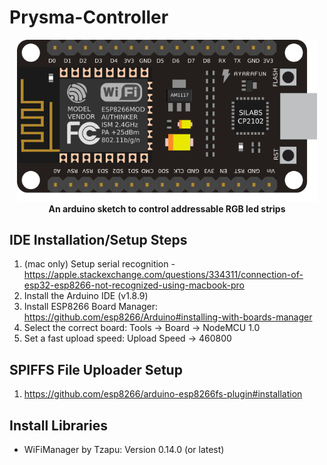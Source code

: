 Prysma-Controller
===========================================

<p align="center">
  <img alt="prysmalight-esp8266" src="./esp8266.png" width="480">
  <br/>
  <b>An arduino sketch to control addressable RGB led strips</b>
</p>

## IDE Installation/Setup Steps
1. (mac only) Setup serial recognition - https://apple.stackexchange.com/questions/334311/connection-of-esp32-esp8266-not-recognized-using-macbook-pro
2. Install the Arduino IDE (v1.8.9)
3. Install ESP8266 Board Manager: https://github.com/esp8266/Arduino#installing-with-boards-manager
4. Select the correct board: Tools -> Board -> NodeMCU 1.0
5. Set a fast upload speed: Upload Speed -> 460800

## SPIFFS File Uploader Setup
1. https://github.com/esp8266/arduino-esp8266fs-plugin#installation

## Install Libraries
- WiFiManager by Tzapu: Version 0.14.0 (or latest)
<!-- - PubSubClient by Niick O'Leary: Version 2.7.0 (or latest)
- ArduinoJson by Benoit Blanchon: Version 5.13.3 (Will need to manually select this one)
  - Go to ~/Documents/Arduino/libraries/PubSubClient/src/PubSubClient.h and change MQTT_MAX_PACKET_SIZE to 512 instead of 128. This is because the messages sent by this app are greater than 128 bytes and will be ignored by the pubsubclient unless increased.
- FastLED by Daniel Garcia: Version 3.2.6 (or latest) -->